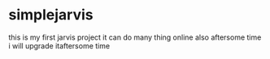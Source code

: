 # simplejarvis
this is my first jarvis project
it can do many thing online also 
aftersome time i will upgrade itaftersome time
